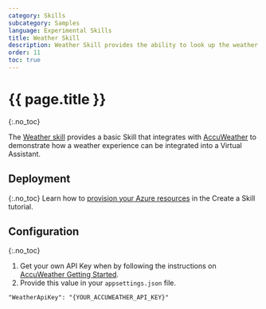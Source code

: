 ```yaml
---
category: Skills
subcategory: Samples
language: Experimental Skills
title: Weather Skill
description: Weather Skill provides the ability to look up the weather for a location.
order: 11
toc: true
---
```


# {{ page.title }}
{:.no_toc}

The [Weather skill]({{site.repo}}/tree/master/skills/csharp/experimental/weatherskill) provides a basic Skill that integrates with [AccuWeather](https://developer.accuweather.com) to demonstrate how a weather experience can be integrated into a Virtual Assistant.

## Deployment
{:.no_toc}
Learn how to [provision your Azure resources]({{site.baseurl}}/skills/tutorials/create-skill/csharp/4-provision-your-azure-resources/) in the Create a Skill tutorial.

## Configuration
{:.no_toc}

1. Get your own API Key when by following the instructions on [AccuWeather Getting Started](https://developer.accuweather.com/getting-started).
1. Provide this value in your `appsettings.json` file.

```
"WeatherApiKey": "{YOUR_ACCUWEATHER_API_KEY}"
```